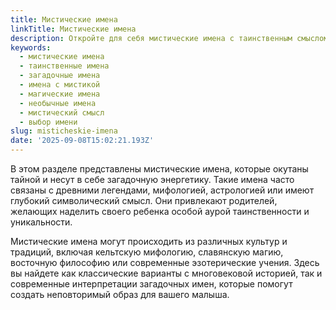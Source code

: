 ```yaml
---
title: Мистические имена
linkTitle: Мистические имена
description: Откройте для себя мистические имена с таинственным смыслом и загадочной энергетикой. Подберите уникальное имя с мистическим характером для вашего ребенка.
keywords:
  - мистические имена
  - таинственные имена
  - загадочные имена
  - имена с мистикой
  - магические имена
  - необычные имена
  - мистический смысл
  - выбор имени
slug: misticheskie-imena
date: '2025-09-08T15:02:21.193Z'
---
```


В этом разделе представлены мистические имена, которые окутаны тайной и несут в себе загадочную энергетику. Такие имена часто связаны с древними легендами, мифологией, астрологией или имеют глубокий символический смысл. Они привлекают родителей, желающих наделить своего ребенка особой аурой таинственности и уникальности.

Мистические имена могут происходить из различных культур и традиций, включая кельтскую мифологию, славянскую магию, восточную философию или современные эзотерические учения. Здесь вы найдете как классические варианты с многовековой историей, так и современные интерпретации загадочных имен, которые помогут создать неповторимый образ для вашего малыша.
